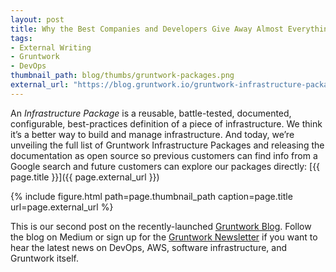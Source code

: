 ```yaml
---
layout: post
title: Why the Best Companies and Developers Give Away Almost Everything They Do
tags:
- External Writing
- Gruntwork
- DevOps
thumbnail_path: blog/thumbs/gruntwork-packages.png
external_url: "https://blog.gruntwork.io/gruntwork-infrastructure-packages-7434dc77d0b1"
---
```


An *Infrastructure Package* is a reusable, battle-tested, documented, configurable, best-practices definition of a
piece of infrastructure. We think it’s a better way to build and manage infrastructure. And today, we’re unveiling the
full list of Gruntwork Infrastructure Packages and releasing the documentation as open source so previous customers can
find info from a Google search and future customers can explore our packages directly:
[{{ page.title }}]({{ page.external_url }})

{% include figure.html path=page.thumbnail_path caption=page.title url=page.external_url %}

This is our second post on the recently-launched [Gruntwork Blog](https://blog.gruntwork.io/). Follow the blog on
Medium or sign up for the [Gruntwork Newsletter](http://www.gruntwork.io/newsletter/?ref=ybrikman-gruntwork-packages)
if you want to hear the latest news on DevOps, AWS, software infrastructure, and Gruntwork itself.